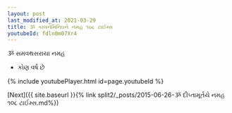 ```yaml
---
layout: post
last_modified_at: 2021-03-29
title: ૐ કાલનેમિનિઘને નમહ ૧૦૮ ટાઈમ્સ
youtubeId: fdln0m07Xr4
---
```

 
 
 ૐ સમવથસરાયા નમહ  
 
 -  કોણ વર્ષ છે 
 
  
 
  
 
 
 
 
 
 


{% include youtubePlayer.html id=page.youtubeId %}
 
[Next]({{ site.baseurl }}{% link  split2/_posts/2015-06-26-ૐ દીપ્તામૂર્તયે નમહ ૧૦૮ ટાઈમ્સ.md%})
 
